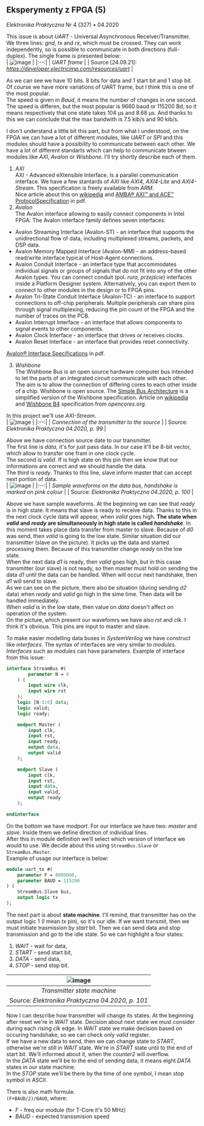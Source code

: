 ## Eksperymenty z FPGA (5)
*Elektronika Praktyczna* Nr 4 (327) • 04.2020

This issue is about *UART* - Universal Asynchronous Receiver/Transmitter. We
three lines: *gnd*, *tx* and *rx*, which must be crossed. They can work
independently, so is possible to communicate in both directions (full-duplex). 
The single frame is presented below: <br/>
| ![image](https://user-images.githubusercontent.com/43972902/134699903-b9f9b657-81c6-4500-b85e-43e11f726c26.png) |
|:--:|
| *UART frame* |
| Source [24.09.21]: *https://developer.electricimp.com/resources/uart* |

As we can see we have 10 bits. 8 bits for data and 1 start bit and 1 stop bit.
Of course we have more variations of UART frame, but I think this is one of the
most popular. <br/>
The speed is given in *Baud*, it means the number of changes in one second. The
speed is differen, but the most popular is 9660 baud or 115200 Bd, so it means
respectively that one state takes 104 µs and 8.68 µs. And thanks to this we can
conclude that the max bandwith is 7.5 kib/s and 90 kib/s. <br/>

I don't understand a little bit this part, but from what I understood, on the 
FPGA we can have a lot of different modules, like *UART* or *SPI* and this
modules should have a possibility to communicate between each other. We have a
lot of different standarts which can help to communicate btween modules like 
*AXI*, *Avalon* or *Wishbone*. I'll try shortly describe each of them.
1. *AXI* <br/> AXI - Advanced eXtensible Interface. Is a parallel communication 
interface. We have a few stantards of *AXI* like *AXI4*, *AXI4-Lite* and 
*AXI4-Stream*. This specification is freely available from *ARM*. <br/> Nice
article about this on 
[wikipedia](https://en.wikipedia.org/wiki/Advanced_eXtensible_Interface) and
[AMBA® AXI™ and ACE™ ProtocolSpecification](http://www.gstitt.ece.ufl.edu/courses/fall15/eel4720_5721/labs/refs/AXI4_specification.pdf) 
in pdf.
2. *Avalon* <br/> The Avalon interface  allowing to easily connect components 
in Intel FPGA. The Avalon interface family defines seven interfaces:
- Avalon Streaming Interface (Avalon-ST) - an interface that supports the 
	unidirectional flow of data, including multiplexed streams, packets, and DSP 
	data.
- Avalon Memory Mapped Interface (Avalon-MM) - an address-based read/write 
	interface typical of Host-Agent connections.
- Avalon Conduit Interface - an interface type that accommodates individual 
	signals or groups of signals that do not fit into any of the other Avalon 
	types. You can connect conduit (pol. *rura, przejście*) interfaces inside a
	Platform Designer system. Alternatively, you can export them to connect to 
	other modules in the design or to FPGA pins.
- Avalon Tri-State Conduit Interface (Avalon-TC) - an interface to support 
	connections to off-chip peripherals. Multiple peripherals can share pins 
	through signal multiplexing, reducing the pin count of the FPGA and the 
	number of traces on the PCB.
- Avalon Interrupt Interface - an interface that allows components to signal 
	events to other components.
- Avalon Clock Interface - an interface that drives or receives clocks.
- Avalon Reset Interface - an interface that provides reset connectivity.

[Avalon® Interface Specifications](https://www.intel.com/content/dam/www/programmable/us/en/pdfs/literature/manual/mnl_avalon_spec.pdf) in pdf.

3. *Wishbone* <br/> The Wishbone Bus is an open source hardware computer bus
intended to let the parts of an integrated circuit communicate with each other. 
The aim is to allow the connection of differing cores to each other inside of a 
chip. Wishbone is open source. The 
[Simple Bus Architecture](https://en.wikipedia.org/wiki/Simple_Bus_Architecture)
is a simplified version of the Wishbone specification. Article on 
[wikipedia](https://en.wikipedia.org/wiki/Wishbone_(computer_bus)) and 
[Wishbone B4](https://cdn.opencores.org/downloads/wbspec_b4.pdf) specification 
from *opencores.org*.

In this project we'll use *AXI-Stream*. <br/>
| ![image](https://user-images.githubusercontent.com/43972902/135598763-b4b1d829-7232-41cd-ad3d-15f93a01bb2d.png) |
|:--:|
| *Connection of the transmitter to the source* |
| Source: *Elektronika Praktyczna 04.2020, p. 99* |

Above we have connection source date to our transmitter. <br/>
The first line is *data*, it's for just pass data. In our case it'll be 8-bit 
vector, which allow to transfer one fram in one clock cycle. <br/>
The second is *valid*. If is high state on this pin then we know that our
informations are correct and we should handle the data. <br/>
The third is *ready*. Thanks to this line, slave inform master that can accept
next portion of data. <br/>
| ![image](https://user-images.githubusercontent.com/43972902/135600946-18cccbff-1589-4953-9df9-20e09c35f4f6.png) |
|:--:|
| *Sample waveforms on the data bus, handshake is marked on pink colour* |
| Source: *Elektronika Praktyczna 04.2020, p. 100* |

Above we have sample waveforms. At the beginning we can see that *ready* is in
high state. It means that slave is ready to receive data. Thanks to this in the
next clock cycle data will appear, when *valid* goes high. **The state when 
*valid* and *ready* are simultaneously in high state is called *handshake***. In
this moment takes place data transfer from master to slave. Because of *d0* was
send, then *valid* is going to the low state. Similar situation did our
transmitter (slave on the picture). It picks up the data and started processing
them. Because of this transmitter change *ready* on the low state. <br/>
When the next data *d1* is ready, then *valid* goes high, but in this casae
transmitter (our slave) is not ready, so then master must hold on sending the
data *d1* until the data can be handled. When will occur next handshake, then
*d1* will send to slave. <br/>
As we can see on the picture, there also be situation (during sending *d2* data)
when *ready* and *valid* go high in the sime time. Then data will be handled
immediately. <br/>
When *valid* is in the low state, then value on *data* doesn't affect on 
operation of the system. <br/>
On the picture, which present our wavefomrs we have also *rst* and *clk*. I 
think it's obvious. This pins are input to master and slave. <br/>

To make easier modelling data buses in *SystemVerilog* we have construct like
*interfaces*. The syntax of interfaces are very similar to *modules*. *Interfaces*
such as *modules* can have parameters. Example of interface from this issue: <br/>
```SystemVerilog
interface StreamBus #(
		parameter N = 8
	) (
		input wire clk,
		input wire rst
	);
	logic [N-1:0] data;
	logic valid;
	logic ready;

	modport Master (
		input clk,
		input rst,
		input ready,
		output data,
		output valid
	);

	modport Slave (
		input clk,
		input rst,
		input data,
		input valid,
		output ready
	);

endinterface
```

On the bottom we have *modport*. For our interface we have two: *master* and 
*slave*. Inside them we define direction of individual lines. <br/>
After this in module definition we'll select which version of interface we would
to use. We decide about this using `StreamBus.Slave` or `StreamBus.Master`. <br/>
Example of usage our interface is below: <br/>
```SystemVerilog
module uart_tx #( 
	parameter F = 8000000,
	parameter BAUD = 115200
) (
	StreamBus.Slave bus,
	output logic tx
);
```

The next part is about **state machine**. I'll remind, that transmitter has on
the output logic 1 (I mean *tx* pin), so it's our idle. If we want transmit, 
then we must initiate trasmission by *start* bit. Then we can send data and stop
transmission and go to the idle state. So we can highlight a four states: <br/>
1. *WAIT* - wait for data,
2. *START* - send start bit, 
3. *DATA* - send data,
4. *STOP* - send stop bit.

| ![image](https://user-images.githubusercontent.com/43972902/135840178-6f3e7608-3747-443f-aca5-03506a9252ff.png) |
|:--:|
| *Transmitter state machine* |
| Source: *Elektronika Praktyczna 04.2020, p. 101* |

Now I can describe how transmitter will change its states. At the beginning 
after reset we're in *WAIT* state. Decision about next state we must consider
during each rising *clk* edge. In *WAIT* state we make decision based on 
occuring handshake, so we can check only *valid* register. <br/>
If we have a new data to send, then we can change state to *START*, otherwise
we're still in *WAIT* state. We're in *START* state until to the end of start 
bit. We'll informed about it, when the *counter2* will overflow. <br/>
In the *DATA* state we'll be to the end of sending data, it means eight *DATA*
states in our state machine. <br/>
In the *STOP* state we'll be there by the time of one symbol, I mean stop symbol
in ASCII. 

There is also math formula: <br/>
`(F+BAUD/2)/BAUD`, where: <br/>
- *F* - freq our module (for T-Core it's 50 MHz)
- *BAUD* - expected transsmision speed
